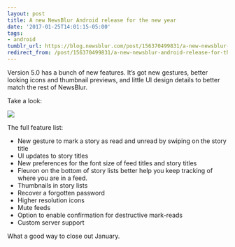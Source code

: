 ```yaml
---
layout: post
title: A new NewsBlur Android release for the new year
date: '2017-01-25T14:01:15-05:00'
tags:
- android
tumblr_url: https://blog.newsblur.com/post/156370499831/a-new-newsblur-android-release-for-the-new-year
redirect_from: /post/156370499831/a-new-newsblur-android-release-for-the-new-year/
---
```

Version 5.0 has a bunch of new features. It’s got new gestures, better looking icons and thumbnail previews, and little UI design details to better match the rest of NewsBlur.

Take a look:

![](https://s3.amazonaws.com/static.newsblur.com/blog/android-v5.png)

The full feature list:

- New gesture to mark a story as read and unread by swiping on the story title
- UI updates to story titles
- New preferences for the font size of feed titles and story titles
- Fleuron on the bottom of story lists better help you keep tracking of where you are in a feed.
- Thumbnails in story lists
- Recover a forgotten password
- Higher resolution icons
- Mute feeds
- Option to enable confirmation for destructive mark-reads
- Custom server support

What a good way to close out January.


